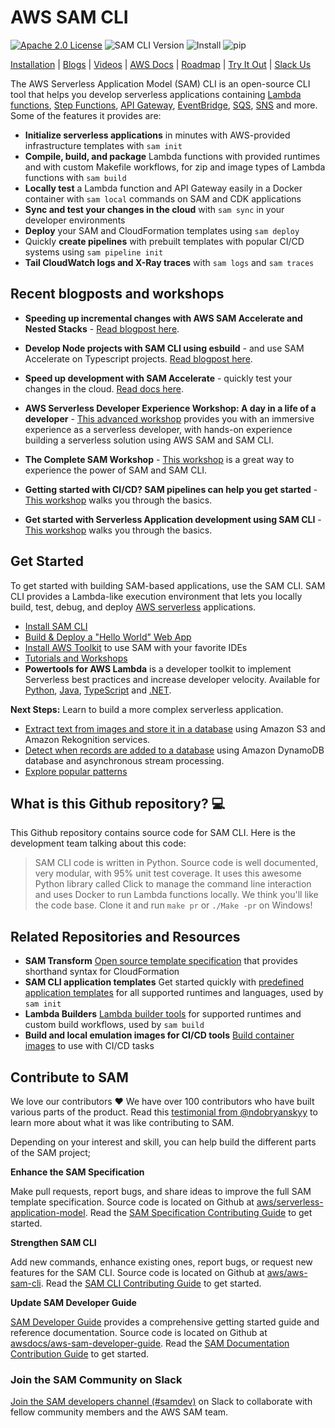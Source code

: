 <p align="center">
</p>

# AWS SAM CLI

[![Apache 2.0 License](https://img.shields.io/github/license/aws/aws-sam-cli)](https://github.com/aws/aws-sam-cli/blob/develop/LICENSE)
![SAM CLI Version](https://img.shields.io/github/release/aws/aws-sam-cli.svg?label=CLI%20Version)
![Install](https://img.shields.io/badge/brew-aws/tap/aws--sam--cli-orange)
![pip](https://img.shields.io/badge/pip-aws--sam--cli-9cf)

[Installation](https://docs.aws.amazon.com/serverless-application-model/latest/developerguide/serverless-sam-cli-install.html) | [Blogs](https://serverlessland.com/blog?tag=AWS%20SAM) | [Videos](https://serverlessland.com/video?tag=AWS%20SAM) | [AWS Docs](https://docs.aws.amazon.com/serverless-application-model/latest/developerguide/what-is-sam.html) | [Roadmap](https://github.com/aws/aws-sam-cli/wiki/SAM-CLI-Roadmap) | [Try It Out](https://s12d.com/jKo46elk) | [Slack Us](https://join.slack.com/t/awsdevelopers/shared_invite/zt-yryddays-C9fkWrmguDv0h2EEDzCqvw)

The AWS Serverless Application Model (SAM) CLI is an open-source CLI tool that helps you develop serverless applications containing [Lambda functions](https://aws.amazon.com/lambda/), [Step Functions](https://aws.amazon.com/step-functions/), [API Gateway](https://aws.amazon.com/api-gateway/), [EventBridge](https://aws.amazon.com/eventbridge/), [SQS](https://aws.amazon.com/sqs/), [SNS](https://aws.amazon.com/sns/) and more. Some of the features it provides are:

* **Initialize serverless applications** in minutes with AWS-provided infrastructure templates with `sam init`
* **Compile, build, and package** Lambda functions with provided runtimes and with custom Makefile workflows, for zip and image types of Lambda functions with `sam build`
* **Locally test** a Lambda function and API Gateway easily in a Docker container with `sam local` commands on SAM and CDK applications
* **Sync and test your changes in the cloud** with `sam sync` in your developer environments
* **Deploy** your SAM and CloudFormation templates using `sam deploy`
* Quickly **create pipelines** with prebuilt templates with popular CI/CD systems using `sam pipeline init`
* **Tail CloudWatch logs and X-Ray traces** with `sam logs` and `sam traces`

## Recent blogposts and workshops

* **Speeding up incremental changes with AWS SAM Accelerate and Nested Stacks** - [Read blogpost here](https://s12d.com/wt1ajjwB).

* **Develop Node projects with SAM CLI using esbuild** - and use SAM Accelerate on Typescript projects. [Read blogpost here](https://s12d.com/5Aa6u0o7).

* **Speed up development with SAM Accelerate** - quickly test your changes in the cloud. [Read docs here](https://docs.aws.amazon.com/serverless-application-model/latest/developerguide/accelerate.html).

* **AWS Serverless Developer Experience Workshop: A day in a life of a developer** - [This advanced workshop](https://s12d.com/aws-sde-workshop) provides you with an immersive experience as a serverless developer, with hands-on experience building a serverless solution using AWS SAM and SAM CLI.

* **The Complete SAM Workshop** - [This workshop](https://s12d.com/jKo46elk) is a great way to experience the power of SAM and SAM CLI.

* **Getting started with CI/CD? SAM pipelines can help you get started** - [This workshop](https://s12d.com/_JQ48d5T) walks you through the basics.

* **Get started with Serverless Application development using SAM CLI** - [This workshop](https://s12d.com/Tq9ZE-Br) walks you through the basics.

## Get Started

To get started with building SAM-based applications, use the SAM CLI. SAM CLI provides a Lambda-like execution
environment that lets you locally build, test, debug, and deploy [AWS serverless](https://aws.amazon.com/serverless/) applications.

* [Install SAM CLI](https://docs.aws.amazon.com/serverless-application-model/latest/developerguide/serverless-sam-cli-install.html)
* [Build & Deploy a "Hello World" Web App](https://docs.aws.amazon.com/serverless-application-model/latest/developerguide/serverless-quick-start.html)
* [Install AWS Toolkit](https://aws.amazon.com/getting-started/tools-sdks/#IDE_and_IDE_Toolkits) to use SAM with your favorite IDEs
* [Tutorials and Workshops](https://serverlessland.com/learn)
* **Powertools for AWS Lambda** is a developer toolkit to implement Serverless best practices and increase developer velocity. Available for [Python](https://awslabs.github.io/aws-lambda-powertools-python), [Java](https://github.com/awslabs/aws-lambda-powertools-java), [TypeScript](https://github.com/awslabs/aws-lambda-powertools-typescript) and [.NET](https://github.com/awslabs/aws-lambda-powertools-dotnet).

**Next Steps:** Learn to build a more complex serverless application.

* [Extract text from images and store it in a database](https://docs.aws.amazon.com/serverless-application-model/latest/developerguide/serverless-example-s3.html) using Amazon S3 and Amazon Rekognition services.
* [Detect when records are added to a database](https://docs.aws.amazon.com/serverless-application-model/latest/developerguide/serverless-example-ddb.html) using Amazon DynamoDB database and asynchronous stream processing.
* [Explore popular patterns](https://serverlessland.com/patterns)

## What is this Github repository? 💻

This Github repository contains source code for SAM CLI. Here is the development team talking about this code:

> SAM CLI code is written in Python. Source code is well documented, very modular, with 95% unit test coverage.
It uses this awesome Python library called Click to manage the command line interaction and uses Docker to run Lambda functions locally.
We think you'll like the code base. Clone it and run `make pr` or `./Make -pr` on Windows!

## Related Repositories and Resources

* **SAM Transform** [Open source template specification](https://github.com/aws/serverless-application-model/) that provides shorthand syntax for CloudFormation
* **SAM CLI application templates** Get started quickly with [predefined application templates](https://github.com/aws/aws-sam-cli-app-templates/blob/master/README.md) for all supported runtimes and languages, used by `sam init`
* **Lambda Builders** [Lambda builder tools](https://github.com/aws/aws-lambda-builders) for supported runtimes and custom build workflows, used by `sam build`
* **Build and local emulation images for CI/CD tools** [Build container images](https://gallery.ecr.aws/sam/) to use with CI/CD tasks

## Contribute to SAM

We love our contributors ❤️ We have over 100 contributors who have built various parts of the product.
Read this [testimonial from @ndobryanskyy](https://www.lohika.com/aws-sam-my-exciting-first-open-source-experience/) to learn
more about what it was like contributing to SAM.

Depending on your interest and skill, you can help build the different parts of the SAM project;

**Enhance the SAM Specification**

Make pull requests, report bugs, and share ideas to improve the full SAM template specification.
Source code is located on Github at [aws/serverless-application-model](https://github.com/aws/serverless-application-model).
Read the [SAM Specification Contributing Guide](https://github.com/aws/serverless-application-model/blob/master/CONTRIBUTING.md)
to get started.

**Strengthen SAM CLI**

Add new commands, enhance existing ones, report bugs, or request new features for the SAM CLI.
Source code is located on Github at [aws/aws-sam-cli](https://github.com/aws/aws-sam-cli). Read the [SAM CLI Contributing Guide](https://github.com/aws/aws-sam-cli/blob/develop/CONTRIBUTING.md) to
get started.

**Update SAM Developer Guide**

[SAM Developer Guide](https://docs.aws.amazon.com/serverless-application-model/latest/developerguide/index.html) provides a comprehensive getting started guide and reference documentation.
Source code is located on Github at [awsdocs/aws-sam-developer-guide](https://github.com/awsdocs/aws-sam-developer-guide).
Read the [SAM Documentation Contribution Guide](https://github.com/awsdocs/aws-sam-developer-guide/blob/master/CONTRIBUTING.md) to get
started.

### Join the SAM Community on Slack

[Join the SAM developers channel (#samdev)](https://join.slack.com/t/awsdevelopers/shared_invite/zt-yryddays-C9fkWrmguDv0h2EEDzCqvw) on Slack to collaborate with fellow community members and the AWS SAM team.
